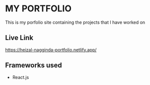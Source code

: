 # MY PORTFOLIO
This is my porfolio site containing the projects that I have worked on

## Live Link
https://heizal-nagginda-portfolio.netlify.app/

## Frameworks used
<ul>
  <li>React.js</li>
</ul>
